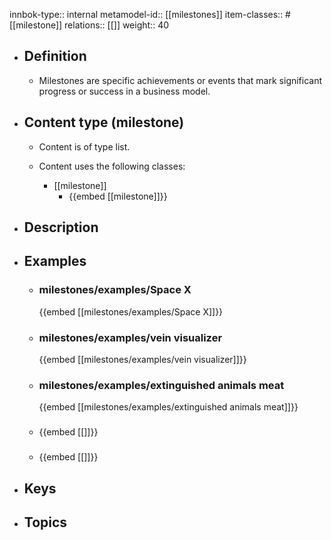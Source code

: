 innbok-type:: internal
metamodel-id:: [[milestones]]
item-classes:: #[[milestone]]
relations:: [[]]
weight:: 40

- ## Definition
  - Milestones are specific achievements or events that mark significant progress or success in a business model.
- ## Content type (milestone)
  - Content is of type list.
  
  - Content uses the following classes:
    - [[milestone]]
      - {{embed [[milestone]]}}
  
- ## Description
- ## Examples
  - ### milestones/examples/Space X
    {{embed [[milestones/examples/Space X]]}}
  - ### milestones/examples/vein visualizer
    {{embed [[milestones/examples/vein visualizer]]}}
  - ### milestones/examples/extinguished animals meat
    {{embed [[milestones/examples/extinguished animals meat]]}}
  - ### 
    {{embed [[]]}}
  - ### 
    {{embed [[]]}}
  
- ## Keys
  
- ## Topics
  

